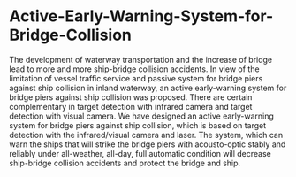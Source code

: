 # Active-Early-Warning-System-for-Bridge-Collision
The development of waterway transportation and the increase of bridge lead to more and more ship-bridge collision accidents. In view of the limitation of vessel traffic service and passive system for bridge piers against ship collision in inland waterway, an active early-warning system for bridge piers against ship collision was proposed. There are certain complementary in target detection with infrared camera and target detection with visual camera. We have designed an active early-warning system for bridge piers against ship collision, which is based on target detection with the infrared/visual camera and laser.  The system, which can warn the ships that will strike the bridge piers with acousto-optic stably and reliably under all-weather, all-day, full automatic condition will decrease ship-bridge collision accidents and protect the bridge and ship.

